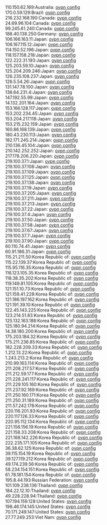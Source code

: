 110.150.62.169:Australia: [ovpn config](vpn/110_150_62_169.ovpn)  
170.0.59.129:Brazil: [ovpn config](vpn/170_0_59_129.ovpn)  
216.232.168.190:Canada: [ovpn config](vpn/216_232_168_190.ovpn)  
24.69.96.104:Canada: [ovpn config](vpn/24_69_96_104.ovpn)  
99.245.61.240:Canada: [ovpn config](vpn/99_245_61_240.ovpn)  
188.40.138.250:Germany: [ovpn config](vpn/188_40_138_250.ovpn)  
106.166.163.11:Japan: [ovpn config](vpn/106_166_163_11.ovpn)  
106.167.115.12:Japan: [ovpn config](vpn/106_167_115_12.ovpn)  
114.150.52.196:Japan: [ovpn config](vpn/114_150_52_196.ovpn)  
118.157.158.218:Japan: [ovpn config](vpn/118_157_158_218.ovpn)  
122.222.31.193:Japan: [ovpn config](vpn/122_222_31_193.ovpn)  
125.203.59.10:Japan: [ovpn config](vpn/125_203_59_10.ovpn)  
125.204.209.246:Japan: [ovpn config](vpn/125_204_209_246.ovpn)  
126.235.108.237:Japan: [ovpn config](vpn/126_235_108_237.ovpn)  
126.5.54.26:Japan: [ovpn config](vpn/126_5_54_26.ovpn)  
131.147.78.100:Japan: [ovpn config](vpn/131_147_78_100.ovpn)  
138.64.231.4:Japan: [ovpn config](vpn/138_64_231_4.ovpn)  
147.192.55.99:Japan: [ovpn config](vpn/147_192_55_99.ovpn)  
14.132.201.164:Japan: [ovpn config](vpn/14_132_201_164.ovpn)  
153.166.128.117:Japan: [ovpn config](vpn/153_166_128_117.ovpn)  
153.202.234.45:Japan: [ovpn config](vpn/153_202_234_45.ovpn)  
153.204.217.118:Japan: [ovpn config](vpn/153_204_217_118.ovpn)  
153.215.232.159:Japan: [ovpn config](vpn/153_215_232_159.ovpn)  
160.86.168.139:Japan: [ovpn config](vpn/160_86_168_139.ovpn)  
180.43.230.113:Japan: [ovpn config](vpn/180_43_230_113.ovpn)  
182.171.245.214:Japan: [ovpn config](vpn/182_171_245_214.ovpn)  
210.136.45.104:Japan: [ovpn config](vpn/210_136_45_104.ovpn)  
210.142.252.252:Japan: [ovpn config](vpn/210_142_252_252.ovpn)  
217.178.206.220:Japan: [ovpn config](vpn/217_178_206_220.ovpn)  
219.100.37.1:Japan: [ovpn config](vpn/219_100_37_1.ovpn)  
219.100.37.108:Japan: [ovpn config](vpn/219_100_37_108.ovpn)  
219.100.37.109:Japan: [ovpn config](vpn/219_100_37_109.ovpn)  
219.100.37.125:Japan: [ovpn config](vpn/219_100_37_125.ovpn)  
219.100.37.138:Japan: [ovpn config](vpn/219_100_37_138.ovpn)  
219.100.37.19:Japan: [ovpn config](vpn/219_100_37_19.ovpn)  
219.100.37.205:Japan: [ovpn config](vpn/219_100_37_205.ovpn)  
219.100.37.211:Japan: [ovpn config](vpn/219_100_37_211.ovpn)  
219.100.37.213:Japan: [ovpn config](vpn/219_100_37_213.ovpn)  
219.100.37.22:Japan: [ovpn config](vpn/219_100_37_22.ovpn)  
219.100.37.4:Japan: [ovpn config](vpn/219_100_37_4.ovpn)  
219.100.37.50:Japan: [ovpn config](vpn/219_100_37_50.ovpn)  
219.100.37.58:Japan: [ovpn config](vpn/219_100_37_58.ovpn)  
219.100.37.67:Japan: [ovpn config](vpn/219_100_37_67.ovpn)  
219.100.37.7:Japan: [ovpn config](vpn/219_100_37_7.ovpn)  
219.100.37.90:Japan: [ovpn config](vpn/219_100_37_90.ovpn)  
60.110.74.41:Japan: [ovpn config](vpn/60_110_74_41.ovpn)  
60.91.186.31:Japan: [ovpn config](vpn/60_91_186_31.ovpn)  
115.21.211.50:Korea Republic of: [ovpn config](vpn/115_21_211_50.ovpn)  
115.22.139.37:Korea Republic of: [ovpn config](vpn/115_22_139_37.ovpn)  
115.95.116.35:Korea Republic of: [ovpn config](vpn/115_95_116_35.ovpn)  
116.123.105.35:Korea Republic of: [ovpn config](vpn/116_123_105_35.ovpn)  
118.38.35.202:Korea Republic of: [ovpn config](vpn/118_38_35_202.ovpn)  
119.149.81.105:Korea Republic of: [ovpn config](vpn/119_149_81_105.ovpn)  
121.151.10.73:Korea Republic of: [ovpn config](vpn/121_151_10_73.ovpn)  
121.159.41.228:Korea Republic of: [ovpn config](vpn/121_159_41_228.ovpn)  
121.186.197.162:Korea Republic of: [ovpn config](vpn/121_186_197_162.ovpn)  
121.191.39.10:Korea Republic of: [ovpn config](vpn/121_191_39_10.ovpn)  
122.45.143.225:Korea Republic of: [ovpn config](vpn/122_45_143_225.ovpn)  
123.214.51.83:Korea Republic of: [ovpn config](vpn/123_214_51_83.ovpn)  
125.132.163.188:Korea Republic of: [ovpn config](vpn/125_132_163_188.ovpn)  
125.180.94.214:Korea Republic of: [ovpn config](vpn/125_180_94_214.ovpn)  
14.38.180.200:Korea Republic of: [ovpn config](vpn/14_38_180_200.ovpn)  
175.203.184.32:Korea Republic of: [ovpn config](vpn/175_203_184_32.ovpn)  
175.211.236.85:Korea Republic of: [ovpn config](vpn/175_211_236_85.ovpn)  
182.228.209.33:Korea Republic of: [ovpn config](vpn/182_228_209_33.ovpn)  
1.212.13.22:Korea Republic of: [ovpn config](vpn/1_212_13_22.ovpn)  
1.243.213.2:Korea Republic of: [ovpn config](vpn/1_243_213_2.ovpn)  
210.99.163.114:Korea Republic of: [ovpn config](vpn/210_99_163_114.ovpn)  
211.208.217.57:Korea Republic of: [ovpn config](vpn/211_208_217_57.ovpn)  
211.212.59.177:Korea Republic of: [ovpn config](vpn/211_212_59_177.ovpn)  
211.228.241.117:Korea Republic of: [ovpn config](vpn/211_228_241_117.ovpn)  
211.229.105.160:Korea Republic of: [ovpn config](vpn/211_229_105_160.ovpn)  
211.237.92.169:Korea Republic of: [ovpn config](vpn/211_237_92_169.ovpn)  
211.250.160.171:Korea Republic of: [ovpn config](vpn/211_250_160_171.ovpn)  
211.250.31.189:Korea Republic of: [ovpn config](vpn/211_250_31_189.ovpn)  
211.57.242.178:Korea Republic of: [ovpn config](vpn/211_57_242_178.ovpn)  
220.116.201.93:Korea Republic of: [ovpn config](vpn/220_116_201_93.ovpn)  
220.117.126.33:Korea Republic of: [ovpn config](vpn/220_117_126_33.ovpn)  
220.95.112.134:Korea Republic of: [ovpn config](vpn/220_95_112_134.ovpn)  
221.158.156.19:Korea Republic of: [ovpn config](vpn/221_158_156_19.ovpn)  
221.158.33.208:Korea Republic of: [ovpn config](vpn/221_158_33_208.ovpn)  
221.168.142.226:Korea Republic of: [ovpn config](vpn/221_168_142_226.ovpn)  
222.235.171.105:Korea Republic of: [ovpn config](vpn/222_235_171_105.ovpn)  
36.38.62.125:Korea Republic of: [ovpn config](vpn/36_38_62_125.ovpn)  
39.115.154.19:Korea Republic of: [ovpn config](vpn/39_115_154_19.ovpn)  
39.127.119.212:Korea Republic of: [ovpn config](vpn/39_127_119_212.ovpn)  
49.174.239.56:Korea Republic of: [ovpn config](vpn/49_174_239_56.ovpn)  
58.234.154.151:Korea Republic of: [ovpn config](vpn/58_234_154_151.ovpn)  
61.78.181.154:Korea Republic of: [ovpn config](vpn/61_78_181_154.ovpn)  
195.8.44.193:Russian Federation: [ovpn config](vpn/195_8_44_193.ovpn)  
101.109.238.136:Thailand: [ovpn config](vpn/101_109_238_136.ovpn)  
184.22.12.10:Thailand: [ovpn config](vpn/184_22_12_10.ovpn)  
49.228.228.94:Thailand: [ovpn config](vpn/49_228_228_94.ovpn)  
107.194.159.128:United States: [ovpn config](vpn/107_194_159_128.ovpn)  
198.46.174.145:United States: [ovpn config](vpn/198_46_174_145.ovpn)  
70.171.249.147:United States: [ovpn config](vpn/70_171_249_147.ovpn)  
27.77.249.253:Viet Nam: [ovpn config](vpn/27_77_249_253.ovpn)  
